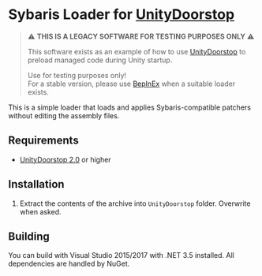 # Sybaris Loader for [UnityDoorstop](https://github.com/NeighTools/UnityDoorstop)

> ⚠️ **THIS IS A LEGACY SOFTWARE FOR TESTING PURPOSES ONLY** ⚠️
>
> This software exists as an example of how to use [UnityDoorstop](https://github.com/NeighTools/UnityDoorstop)
> to preload managed code during Unity startup.
>
> Use for testing purposes only!  
> For a stable version, please use [BepInEx](https://github.com/bbepis/BepInEx) when a suitable loader exists.

This is a simple loader that loads and applies Sybaris-compatible patchers without editing the assembly files.

## Requirements

* [UnityDoorstop 2.0](https://github.com/NeighTools/UnityDoorstop) or higher

## Installation

1. Extract the contents of the archive into `UnityDoorstop` folder. Overwrite when asked.

## Building

You can build with Visual Studio 2015/2017 with .NET 3.5 installed. All dependencies are handled by NuGet.
